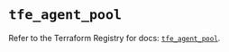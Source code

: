 # `tfe_agent_pool`

Refer to the Terraform Registry for docs: [`tfe_agent_pool`](https://registry.terraform.io/providers/hashicorp/tfe/0.52.0/docs/resources/agent_pool).
